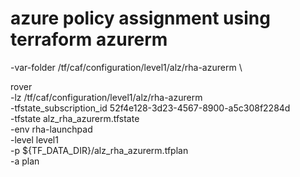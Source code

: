 
# azure policy assignment using terraform azurerm

  -var-folder /tf/caf/configuration/level1/alz/rha-azurerm \


rover \
  -lz /tf/caf/configuration/level1/alz/rha-azurerm \
  -tfstate_subscription_id 52f4e128-3d23-4567-8900-a5c308f2284d \
  -tfstate alz_rha_azurerm.tfstate \
  -env rha-launchpad \
  -level level1 \
  -p ${TF_DATA_DIR}/alz_rha_azurerm.tfplan \
  -a plan
